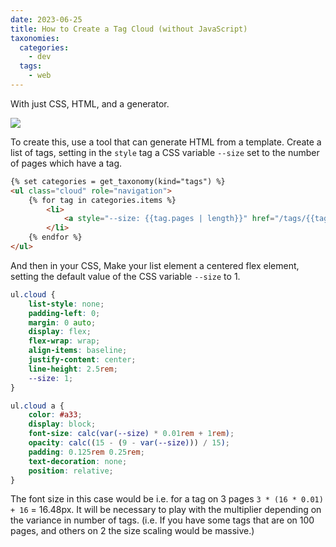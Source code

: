 ```yaml
---
date: 2023-06-25
title: How to Create a Tag Cloud (without JavaScript)
taxonomies:
  categories:
    - dev
  tags:
    - web
---
```

With just CSS, HTML, and a generator.

![](/tagcloud.png)

To create this, use a tool that can generate HTML from a template. Create a list of tags, setting in the `style` tag a CSS variable `--size` set to the number of pages which have a tag.

```html
{% set categories = get_taxonomy(kind="tags") %}
<ul class="cloud" role="navigation">
    {% for tag in categories.items %}
        <li>
            <a style="--size: {{tag.pages | length}}" href="/tags/{{tag.slug}}">{{tag.name}}</a>
        </li>
    {% endfor %}
</ul>
```
And then in your CSS, Make your list element a centered flex element, setting the default value of the CSS variable `--size` to 1.

```css
ul.cloud {
    list-style: none;
    padding-left: 0;
    margin: 0 auto;
    display: flex;
    flex-wrap: wrap;
    align-items: baseline;
    justify-content: center;
    line-height: 2.5rem;
    --size: 1;
}

ul.cloud a {
    color: #a33;
    display: block;
    font-size: calc(var(--size) * 0.01rem + 1rem);
    opacity: calc((15 - (9 - var(--size))) / 15);
    padding: 0.125rem 0.25rem;
    text-decoration: none;
    position: relative;
}
```

The font size in this case would be i.e. for a tag on 3 pages `3 * (16 * 0.01) + 16` = 16.48px. It will be necessary to play with the multiplier depending on the variance in number of tags. (i.e. If you have some tags that are on 100 pages, and others on 2 the size scaling would be massive.)